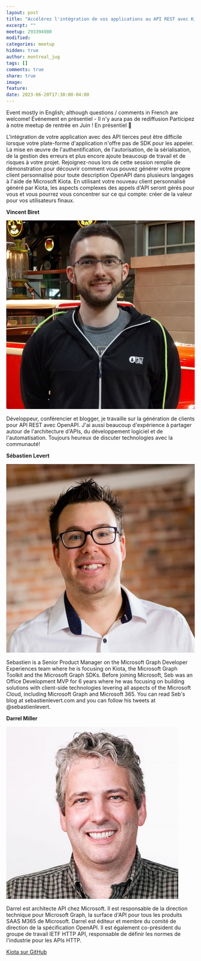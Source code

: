 ```yaml
---
layout: post
title: "Accélérez l'intégration de vos applications au API REST avec Kiota"
excerpt: ""
meetup: 293394980
modified:
categories: meetup
hidden: true
author: montreal_jug
tags: []
comments: true
share: true
image:
feature:
date: 2023-06-20T17:30:00-04:00
---
```


Event mostly in English; although questions / comments in French are welcome!
Événement en présentiel - Il n'y aura pas de rediffusion
Participez à notre meetup de rentrée en Juin ! En présentiel 🎉

L'intégration de votre application avec des API tierces peut être difficile lorsque votre plate-forme d'application n'offre pas de SDK pour les appeler. La mise en œuvre de l'authentification, de l'autorisation, de la sérialisation, de la gestion des erreurs et plus encore ajoute beaucoup de travail et de risques à votre projet. Rejoignez-nous lors de cette session remplie de démonstration pour découvrir comment vous pouvez générer votre propre client personnalisé pour toute description OpenAPI dans plusieurs langages à l'aide de Microsoft Kiota. En utilisant votre nouveau client personnalisé généré par Kiota, les aspects complexes des appels d'API seront gérés pour vous et vous pourrez vous concentrer sur ce qui compte: créer de la valeur pour vos utilisateurs finaux.

__Vincent Biret__

![Vincent Biret](/images/Vincent_Biret.jpg)

Développeur, conférencier et blogger, je travaille sur la génération de clients pour API REST avec OpenAPI.
J'ai aussi beaucoup d'expérience à partager autour de l'architecture d'APIs, du développement logiciel et de l'automatisation.
Toujours heureux de discuter technologies avec la communauté!

__Sébastien Levert__

![Sébastien Levert](/images/Sebastien_Levert.jpg)

Sebastien is a Senior Product Manager on the Microsoft Graph Developer Experiences team where he is focusing on Kiota, the Microsoft Graph Toolkit and the Microsoft Graph SDKs. Before joining Microsoft, Seb was an Office Development MVP for 6 years where he was focusing on building solutions with client-side technologies levering all aspects of the Microsoft Cloud, including Microsoft Graph and Microsoft 365. You can read Seb's blog at sebastienlevert.com and you can follow his tweets at @sebastienlevert.

__Darrel Miller__

![Darrel Miller](/images/DarrelMiller.jpg)

Darrel est architecte API chez Microsoft. Il est responsable de la direction technique pour Microsoft Graph, la surface d'API pour tous les produits SAAS M365 de Microsoft. Darrel est éditeur et membre du comité de direction de la spécification OpenAPI. Il est également co-président du groupe de travail IETF HTTP API, responsable de définir les normes de l'industrie pour les APIs HTTP.

[Kiota sur GitHub](https://github.com/microsoft/kiota)
